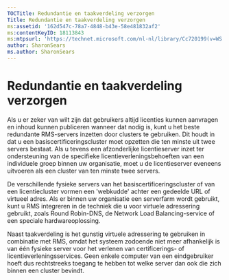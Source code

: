```yaml
---
TOCTitle: Redundantie en taakverdeling verzorgen
Title: Redundantie en taakverdeling verzorgen
ms:assetid: '162d547c-78a7-4848-b43e-58e481832af2'
ms:contentKeyID: 18113843
ms:mtpsurl: 'https://technet.microsoft.com/nl-nl/library/Cc720199(v=WS.10)'
author: SharonSears
ms.author: SharonSears
---
```


Redundantie en taakverdeling verzorgen
======================================

Als u er zeker van wilt zijn dat gebruikers altijd licenties kunnen aanvragen en inhoud kunnen publiceren wanneer dat nodig is, kunt u het beste redundante RMS-servers inzetten door clusters te gebruiken. Dit houdt in dat u een basiscertificeringscluster moet opzetten die ten minste uit twee servers bestaat. Als u tevens een afzonderlijke licentieserver inzet ter ondersteuning van de specifieke licentieverleningsbehoeften van een individuele groep binnen uw organisatie, moet u de licentieserver eveneens uitvoeren als een cluster van ten minste twee servers.

De verschillende fysieke servers van het basiscertificeringscluster of van een licentiecluster vormen een 'webkudde' achter een gedeelde URL of virtueel adres. Als er binnen uw organisatie een serverfarm wordt gebruikt, kunt u RMS integreren in de techniek die u voor virtuele adressering gebruikt, zoals Round Robin-DNS, de Network Load Balancing-service of een speciale hardwareoplossing.

Naast taakverdeling is het gunstig virtuele adressering te gebruiken in combinatie met RMS, omdat het systeem zodoende niet meer afhankelijk is van één fysieke server voor het verlenen van certificerings- of licentieverleningsservices. Geen enkele computer van een eindgebruiker hoeft dus rechtstreeks toegang te hebben tot welke server dan ook die zich binnen een cluster bevindt.
